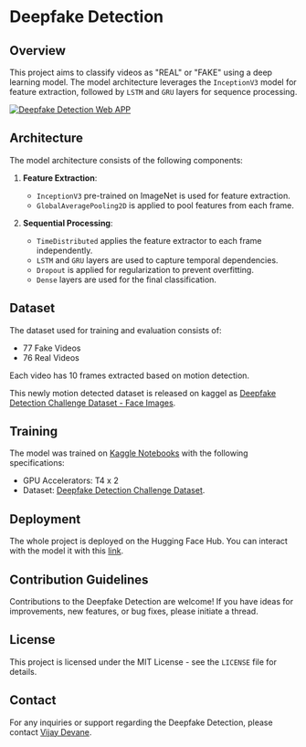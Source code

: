 # Deepfake Detection

## Overview

This project aims to classify videos as "REAL" or "FAKE" using a deep learning model. The model architecture leverages the `InceptionV3` model for feature extraction, followed by `LSTM` and `GRU` layers for sequence processing.

[![Deepfake Detection Web APP](https://github.com/VMD7/blooms-taxonomy-classifier/blob/master/AnimationBlooms.gif)](https://vjdevane-deepfake-detection.hf.space)


## Architecture

The model architecture consists of the following components:

1. **Feature Extraction**: 
   - `InceptionV3` pre-trained on ImageNet is used for feature extraction.
   - `GlobalAveragePooling2D` is applied to pool features from each frame.

2. **Sequential Processing**:
   - `TimeDistributed` applies the feature extractor to each frame independently.
   - `LSTM` and `GRU` layers are used to capture temporal dependencies.
   - `Dropout` is applied for regularization to prevent overfitting.
   - `Dense` layers are used for the final classification.

## Dataset

The dataset used for training and evaluation consists of:
* 77 Fake Videos
* 76 Real Videos

Each video has 10 frames extracted based on motion detection.

This newly motion detected dataset is released on kaggel as [Deepfake Detection Challenge Dataset - Face Images](https://www.kaggle.com/datasets/vijaydevane/deepfake-detection-challenge-dataset-face-images).

## Training
The model was trained on [Kaggle Notebooks](https://www.kaggle.com/code/vijaydevane/deepfakedetectiontraining) with the following specifications:
* GPU Accelerators: T4 x 2
* Dataset: [Deepfake Detection Challenge Dataset](https://www.kaggle.com/c/deepfake-detection-challenge).

## Deployment

The whole project is deployed on the Hugging Face Hub. You can interact with the model it with this [link](https://vjdevane-deepfake-detection.hf.space).

## Contribution Guidelines
Contributions to the Deepfake Detection are welcome! If you have ideas for improvements, new features, or bug fixes, please initiate a thread.

## License
This project is licensed under the MIT License - see the `LICENSE` file for details.

## Contact
For any inquiries or support regarding the Deepfake Detection, please contact [Vijay Devane](https://www.linkedin.com/in/vijay-devane-a629931b3/).
